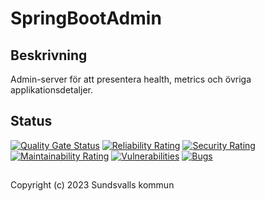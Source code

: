 # SpringBootAdmin

## Beskrivning
Admin-server för att presentera health, metrics och övriga applikationsdetaljer.

## Status
[![Quality Gate Status](https://sonarcloud.io/api/project_badges/measure?project=Sundsvallskommun_spring-boot-admin&metric=alert_status)](https://sonarcloud.io/summary/overall?id=Sundsvallskommun_spring-boot-admin)
[![Reliability Rating](https://sonarcloud.io/api/project_badges/measure?project=Sundsvallskommun_spring-boot-admin&metric=reliability_rating)](https://sonarcloud.io/summary/overall?id=Sundsvallskommun_spring-boot-admin)
[![Security Rating](https://sonarcloud.io/api/project_badges/measure?project=Sundsvallskommun_spring-boot-admin&metric=security_rating)](https://sonarcloud.io/summary/overall?id=Sundsvallskommun_spring-boot-admin)
[![Maintainability Rating](https://sonarcloud.io/api/project_badges/measure?project=Sundsvallskommun_spring-boot-admin&metric=sqale_rating)](https://sonarcloud.io/summary/overall?id=Sundsvallskommun_spring-boot-admin)
[![Vulnerabilities](https://sonarcloud.io/api/project_badges/measure?project=Sundsvallskommun_spring-boot-admin&metric=vulnerabilities)](https://sonarcloud.io/summary/overall?id=Sundsvallskommun_spring-boot-admin)
[![Bugs](https://sonarcloud.io/api/project_badges/measure?project=Sundsvallskommun_spring-boot-admin&metric=bugs)](https://sonarcloud.io/summary/overall?id=Sundsvallskommun_spring-boot-admin)

##
Copyright (c) 2023 Sundsvalls kommun

